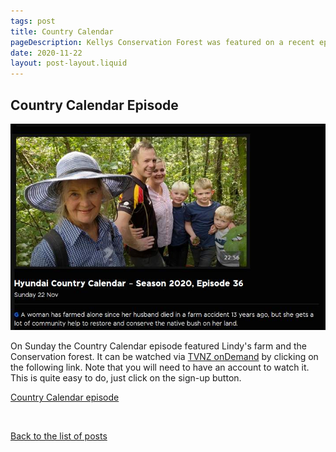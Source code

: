 ```yaml
---
tags: post
title: Country Calendar
pageDescription: Kellys Conservation Forest was featured on a recent episode of TVNZ's Country Calendar Episode
date: 2020-11-22
layout: post-layout.liquid
---
```


## Country Calendar Episode

![Picture of Lindy Kelly, daughter Amy and family taken in the bush](/assets/images/news/country-calendar/country-calendar.jpg)

On Sunday the Country Calendar episode featured Lindy's farm and the Conservation forest. It can be watched via [TVNZ onDemand](https://www.tvnz.co.nz/) by
clicking on the following link. Note that you will need to have an account to watch it. This is quite easy to do, just click on the sign-up button.

[Country Calendar episode](https://www.tvnz.co.nz/shows/country-calendar/episodes/s2020-e36)

<p>&nbsp;</p>

[Back to the list of posts](/postlist)

<p>&nbsp;</p>
